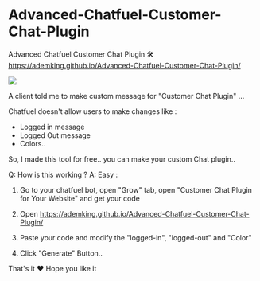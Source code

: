 # Advanced-Chatfuel-Customer-Chat-Plugin
Advanced Chatfuel Customer Chat Plugin 🛠
https://ademking.github.io/Advanced-Chatfuel-Customer-Chat-Plugin/

![](https://i.imgur.com/HlgxvWX.png)

A client told me to make custom message for "Customer Chat Plugin" ...

Chatfuel doesn't allow users to make changes like :

- Logged in message
- Logged Out message
- Colors..

So, I made this tool for free.. you can make your custom Chat plugin..

Q: How is this working ?
A: Easy : 

1. Go to your chatfuel bot, open "Grow" tab, open "Customer Chat Plugin for Your Website" and get your code

2. Open https://ademking.github.io/Advanced-Chatfuel-Customer-Chat-Plugin/

3. Paste your code and modify the "logged-in", "logged-out" and "Color"

4. Click "Generate" Button..

That's it ♥ Hope you like it 
